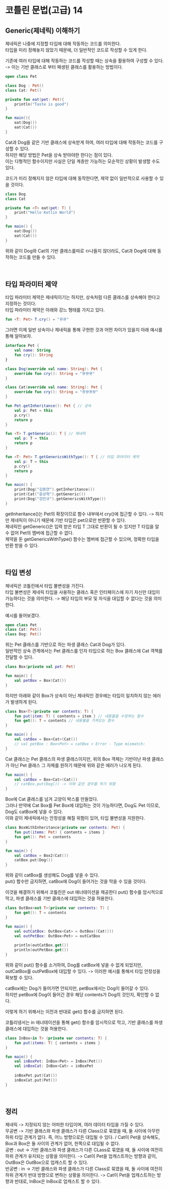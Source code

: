 # 코틀린 문법(고급) 14

## Generic(제네릭) 이해하기

제네릭은 나중에 지정할 타입에 대해 작동하는 코드를 의미한다.   
타입을 미리 정해놓지 않았기 때문에, 더 일반적인 코드로 작성할 수 있게 한다.   

기존에 여러 타입에 대해 작동하는 코드를 작성할 때는 상속을 활용하여 구성할 수 있다. -> 이는 기반 클래스로 부터 패생된 클래스를 활용하는 방법이다.

```kotlin
open class Pet

class Dog : Pet()
class Cat: Pet()

private fun eat(pet: Pet){
    println("Taste is good")
}

fun main(){
    eat(Dog())
    eat(Cat())
}
```

Cat과 Dog을 같은 기반 클래스에 상속받게 하여, 여러 타입에 대해 작동하는 코드를 구성할 수 있다.   
하지만 해당 방법은 Pet을 상속 받아야한 한다는 점이 있다.   
이는 다형적인 함수이지만 사실은 단일 계층만 가능하는 모순적인 상황이 발생할 수도 있다.

코드가 미리 정해지지 않은 타입에 대해 동작한다면, 제약 없이 일반적으로 사용할 수 있을 것이다.

```kotlin
class Dog
class Cat

private fun <T> eat(pet: T) {
    print("Hello Kotlin World")
}

fun main() {
    eat(Dog())
    eat(Cat())
}
```

위와 같이 Dog와 Cat의 기반 클래스를따로 ㅁ나들지 않더라도, Cat과 Dog에 대해 동작하는 코드를 만들 수 있다.   

<br>

## 타입 파라미터 제약

타입 파라미터 제약은 제네릭이기는 하지만, 상속처럼 다른 클래스를 상속해야 한다고 지정하는 것이다.   
타입 파라미터 제약은 아래와 강느 형태를 가지고 있다.   

```kotlin
fun <T: Pet> T.cry() = "뀨뀨"
```

그러면 이제 일반 상속이나 제네릭을 통해 구현한 것과 어떤 차이가 있을지 아래 예시를 통해 알아보자.

```kotlin
interface Pet {
    val name: String
    fun cry(): String
}

class Dog(override val name: String): Pet {
    override fun cry(): String = "뀨뀨뀨"
}

class Cat(override val name: String): Pet {
    override fun cry(): String = "뀨뀨뀨뀨"
}

fun Pet.getInheritance(): Pet { // 상속
    val p: Pet = this
    p.cry()
    return p
}

fun <T> T.getGeneric(): T { // 제네릭
    val p: T = this
    return p
}

fun <T: Pet> T.getGenericsWithType(): T { // 타입 파라미터 제약
    val p: T = this
    p.cry()
    return p
}

fun main() {
    print(Dog("김동연").getInheritance())
    print(Cat("윤상혁").getGeneric())
    print(Dog("강민규").getGenericsWithType())
}
```

getInheritance()는 Pet의 확장이므로 함수 내부에서 cry()에 접근할 수 있다. -> 하지만 제네릭이 아니기 때문에 기반 타입은 pet으로만 반환할 수 있다.   
제네릭인 getGeneric()은 입력 받은 타입 T 그대로 반환이 될 수 있지만 T 타입을 알 수 없어 Pet의 멤버에 접근할 수 없다.   
제약을 둔 getGenericsWithType() 함수는 멤버에 접근할 수 있으며, 정확한 타입을 반환 받을 수 있다.   

<br>

## 타입 변성

제네릭은 코틀린에서 타입 불변성을 가진다.   
타입 불변성은 제네릭 타입을 사용하는 클래스 혹은 인터페이스에 자기 자신만 대입이 가능하다는 것을 의미한다. -> 해당 타입의 부모 및 자식을 대입할 수 없다는 것을 의미한다.   

예시를 들어보겠다.

```kotlin
open class Pet
class Cat: Pet()
class Dog: Pet()
```

위는 Pet 클래스를 기반으로 하는 파생 클래스 Cat과 Dog가 있다.   
일반적인 상속 관계에서는 Pet 클래스를 인자 타입으로 하는 Box 클래스에 Cat 객첵를 전달할 수 있다.   

```kotlin
class Box(private val pet: Pet)

fun main() {
    val petBox = Box(Cat())
}
```

하지만 아래와 같이 Box가 상속이 아닌 제네릭인 경우에는 타입이 일치하지 않는 에러가 발생하게 된다.

```kotlin
class Box<T>(private var contents: T) {
    fun put(item: T) { contents = item } // 내용물을 수정하는 함수
    fun get(): T = contents // 내용물을 가져오는 함수
}

fun main() {
    val catBox = Box<Cat>(Cat())
    // val petBox : Box<Pet> = catBox > Error - Type mismatch:
}
```

Cat 클래스는 Pet 클래스의 파생 클래스이지만, 위의 Box 객체는 기반이난 파생 클래스가 아닌 Pet 클래스 그 자체를 원하기 때문에 위와 같은 에러가 나오게 된다.

```kotlin
fun main() {
    val catBox = Box<Cat>(Cat())
    // catBox.put(Dog()) -> 이와 같은 경우를 막기 위함
}
```

Box에 Cat 클래스를 넘겨 고양이 박스를 만들었다.   
그러나 만약에 Cat Box를 Pet Box에 대입하는 것이 가능하다면, Dog도 Pet 이므로, Dog도 catBox에 넣을 수 있다.   
이와 같이 제네릭에서는 안정성을 해칠 위험이 있어, 타입 불변성을 지원한다.   


```kotlin
class BoxWithInheritance(private var contents: Pet) {
    fun put(items: Pet) { contents = items }
    fun get(): Pet = contents
}

fun main() {
    val catBox = Box2(Cat())
    catBox.put(Dog())
}
```

위와 같이 catBox를 생성해도 Dog를 넣을 수 있다.    
put() 함수만 금지하면, catBox에 Dog이 들어가는 것을 막을 수 있을 것이다.   

이것을 해결하기 위해서 코틀린은 out 애너테이션을 제공한다 put() 함수를 암시적으로 막고, 파생 클래스를 기반 클래스에 대입하는 것을 허용한다.

```kotlin
class OutBox<out T>(private var contents: T) {
    fun get(): T = contents
}

fun main() {
    val outCatBox: OutBox<Cat> = OutBox((Cat()))
    val outPetBox: OutBox<Pet> = outCatBox
    
    println(outCatBox.get())
    println(outPetBox.get())
}
```

위와 같이 put() 함수를 소거하여, Dog를 catBox에 넣을 수 없게 되었지만, outCatBox를 outPetBox에 대입할 수 있다. -> 이러한 예시를 통해서 타입 안정성을 확보할 수 있다.   

catBox에는 Dog가 들어가면 안되지만, petBox에서는 Dog이 들어갈 수 있다.   
하지만 petBox에 Dog이 들어간 경우 해당 contents가 Dog의 것인지, 확인할 수 없다.

이렇게 하기 위해서는 이전과 반대로 get() 함수를 금지하면 된다.   

코틀리넹서는 in 애너테이션을 통해 get() 함수를 암시적으로 막고, 기반 클래스를 파생 클래스에 대입하는 것을 허용한다.   

```kotlin
class InBox<in T> (private var contents: T) {
    fun put(items: T) { contents = items }
}

fun main() {
    val inBoxPet: InBox<Pet> = InBox(Pet())
    val inBoxCat: InBox<Cat> = inBoxPet
    
    inBoxPet.put(Cat())
    inBoxCat.put(Pet())
}
```

<br>

## 정리

제네릭 -> 지정되지 않는 어떠한 타입이며, 여러 데이터 타입을 가질 수 있다.   
무공변 -> 기반 클래스와 파생 클래스가 다른 Class으로 묶였을 때, 둘 사이에 아무런 하위 타입 관계가 없다. 즉, 어느 방향으로든 대입될 수 있다. / Cat이 Pet을 상속해도, Box<Cat>과 Box<Pet>은 둘 사이의 관계가 없어, 한쪽으로 대입될 수 없다.   
공변 : out -> 기반 클래스와 파생 클래스가 다른 CLass로 묶였을 때, 둘 사이에 여전히 하위 관계가 유지되는 상황을 의미한다. -> Cat이 Pet을 업캐스트하는 방향과 같이, OutBox<Cat>은 OutBox<Pet>으로 업캐스트 할 수 있다.   
반공변 : in ->  기반 클래스와 파생 클래스가 다른 Class로 묶였을 때, 둘 사이에 여전히 하위 관계가 반대 방향으로 변하는 상황을 의미한다. -> Cat이 Pet을 업캐스트하는 방향과 반대로, InBox<Pet>은 InBox<Cat>로 업캐스트 할 수 있다.   